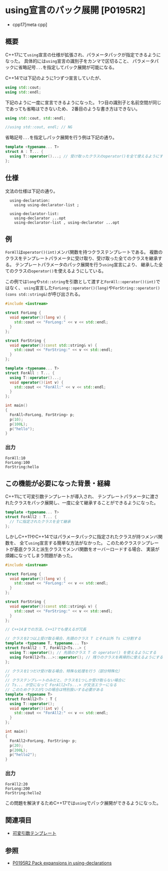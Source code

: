 # using宣言のパック展開 [P0195R2]
* cpp17[meta cpp]

## 概要

C++17にて`using`宣言の仕様が拡張され、パラメータパックが指定できるようになった。
具体的には`using`宣言の識別子をカンマで区切ること、
パラメータパックに省略記号`...`を指定してパック展開が可能になる。

C++14では下記のように1つずつ宣言していたが、

```cpp
using std::cout;
using std::endl;
```

下記のように一度に宣言できるようになった。
1つ目の識別子と名前空間が同じであっても省略はできないため、
2番目のような書き方はできない。

```cpp
using std::cout, std::endl;

//using std::cout, endl; // NG
```

省略記号`...`を指定しパック展開を行う例は下記の通り。

```cpp
template <typename... T>
struct A : T... {
  using T::operator()...; // 受け取ったクラスのoperator()を全て使えるようにする
};
```


## 仕様

文法の仕様は下記の通り。

```
  using-declaration:
    using using-declarator-list ;

  using-declarator-list:
    using-declarator ...opt
    using-declarator-list , using-declarator ...opt
```

## 例

`ForAll`は`operator()(int)`メンバ関数を持つクラステンプレートである。
複数のクラスをテンプレートパラメータに受け取り、受け取った全てのクラスを継承する。
テンプレートパラメータのパック展開を行う`using`宣言により、
継承した全てのクラスの`operator()`を使えるようにしている。

この例では`long`や`std::string`を引数として渡すと`ForAll::operator()(int)`ではなく、
`using`宣言した`ForLong::operator()(long)`や`ForString::operator()(cons std::string&)`が呼び出される。

```cpp example
#include <iostream>

struct ForLong {
  void operator()(long v) {
    std::cout << "ForLong:" << v << std::endl;
  }
};

struct ForString {
  void operator()(const std::string& v) {
    std::cout << "ForString:" << v << std::endl;
  }
};

template <typename... T>
struct ForAll : T... {
  using T::operator()...;
  void operator()(int v) {
    std::cout << "ForAll:" << v << std::endl;
  }
};

int main()
{
  ForAll<ForLong, ForString> p;
  p(10);
  p(100L);
  p("hello");
}
```


### 出力

```
ForAll:10
ForLong:100
ForString:hello
```


## この機能が必要になった背景・経緯

C++11にて可変引数テンプレートが導入され、
テンプレートパラメータに渡されたクラスをパック展開し、一度に全て継承することができるようになった。

```cpp
template <typename... T>
struct ForAll2 : T... {
  // Tに指定されたクラスを全て継承
};
```

しかしC++11やC++14ではパラメータパックに指定されたクラスが持つメンバ関数を、
全て`using`宣言する簡単な方法がなかった。
このためクラステンプレートが基底クラスと派生クラスでメンバ関数をオーバーロードする場合、
実装が煩雑になってしまう問題があった。

```cpp example
#include <iostream>

struct ForLong {
  void operator()(long v) {
    std::cout << "ForLong:" << v << std::endl;
  }
};

struct ForString {
  void operator()(const std::string& v) {
    std::cout << "ForString:" << v << std::endl;
  }
};

// C++14までの方法、C++17でも使えるが冗長

// クラスを2つ以上受け取る場合、先頭のクラス T とそれ以外 Ts に分割する
template <typename T, typename... Ts>
struct ForAll2 : T, ForAll2<Ts...> {
  using T::operator(); // 先頭のクラス T の operator() を使えるようにする
  using ForAll2<Ts...>::operator(); // 残りのクラスを再帰的に使えるようにする
};

// クラスを1つだけ受け取る場合、特殊な処理を行う（部分特殊化）
//
// クラステンプレートのみだと、クラスを1つしか受け取らない場合に
// Ts... が空になって ForAll2<Ts...> が文法エラーになる
// このためクラスが1つの場合は特別扱いする必要がある
template <typename T>
struct ForAll2<T> : T {
  using T::operator();
  void operator()(int v) {
    std::cout << "ForAll2:" << v << std::endl;
  }
};

int main()
{
  ForAll2<ForLong, ForString> p;
  p(20);
  p(200L);
  p("hello2");
}
```

### 出力

```
ForAll2:20
ForLong:200
ForString:hello2
```


この問題を解決するためC++17では`using`でパック展開ができるようになった。


## 関連項目
- [可変引数テンプレート](/lang/cpp11/variadic_templates.md)

## 参照
- [P0195R2 Pack expansions in using-declarations](http://www.open-std.org/jtc1/sc22/wg21/docs/papers/2016/p0195r2.html)
